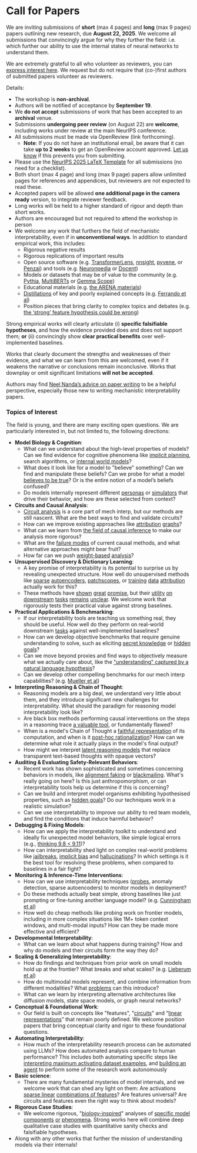# Call for Papers
We are inviting submissions of **short** (max 4 pages) and **long** (max 9 pages) papers outlining new research, due **August 22, 2025**. We welcome all submissions that convincingly argue for why they further the field: i.e. which further our ability to use the internal states of neural networks to understand them. 

We are extremely grateful to all who volunteer as reviewers, you can [express interest here](https://www.google.com/url?q=https://docs.google.com/forms/d/e/1FAIpQLSdiw1SJllzoTz_nqzDTzTOGb9DV3W_truQyh-WvYj_QGIi7Mg/viewform?usp%3Ddialog&sa=D&source=editors&ust=1752633386103356&usg=AOvVaw0u7hy1TddKp1k4oOsdF5RG). We request but do not require that (co-)first authors of submitted papers volunteer as reviewers. 

Details: 
* The workshop is **non-archival**.
* Authors will be notified of acceptance by **September 19**.
* We **do not accept** submissions of work that has been accepted to an **archival** venue.
* Submissions **undergoing peer review** (on August 22) are **welcome**, including works under review at the main NeurIPS conference.
* All submissions must be made via OpenReview (link forthcoming).
  * **Note**: If you do not have an institutional email, be aware that it can take **up to 2 weeks** to get an OpenReview account approved. [Let us know](mailto:neurips2025@mechinterpworkshop.com) if this prevents you from submitting.
* Please use the [NeurIPS 2025 LaTeX Template](https://www.google.com/url?q=https://media.neurips.cc/Conferences/NeurIPS2025/Styles.zip&sa=D&source=editors&ust=1752633386105770&usg=AOvVaw1f3j1CMXTC0jbFLPWperGc) for all submissions (no need for a checklist).
* Both short (max 4 page) and long (max 9 page) papers allow unlimited pages for references and appendices, but reviewers are not expected to read these.
* Accepted papers will be allowed **one additional page in the camera ready** version, to integrate reviewer feedback.
* Long works will be held to a higher standard of rigour and depth than short works.
* Authors are encouraged but not required to attend the workshop in person
* We welcome any work that furthers the field of mechanistic interpretability, even if in **unconventional ways**. In addition to standard empirical work, this includes:
  * Rigorous negative results
  * Rigorous replications of important results
  * Open source software (e.g. [TransformerLens](https://www.google.com/url?q=https://github.com/neelnanda-io/TransformerLens&sa=D&source=editors&ust=1752633386107628&usg=AOvVaw33sv3-3AtyR8a_YAQJN16z), [nnsight](https://www.google.com/url?q=https://github.com/ndif-team/nnsight&sa=D&source=editors&ust=1752633386107786&usg=AOvVaw22PhoQ-LNvBdxHVZTaYbeI), [pyvene](https://www.google.com/url?q=https://github.com/stanfordnlp/pyvene/tree/main/pyvene/models/mlp&sa=D&source=editors&ust=1752633386107917&usg=AOvVaw2UQBgGRQS21hoe3Q7_WQHq), or [Penzai](https://www.google.com/url?q=https://github.com/google-deepmind/penzai&sa=D&source=editors&ust=1752633386108063&usg=AOvVaw0FlCONz3BUJ48mwMosnL0m)) and tools (e.g. [Neuronpedia](https://www.google.com/url?q=http://neuronpedia.org&sa=D&source=editors&ust=1752633386108206&usg=AOvVaw2IwGwKK-hMZOJXMA2EgIBe) or [Docent](https://www.google.com/url?q=https://transluce.org/introducing-docent&sa=D&source=editors&ust=1752633386108354&usg=AOvVaw1OwFH6Xfw4aoYNuhuGr-RG))
  * Models or datasets that may be of value to the community (e.g. [Pythia](https://www.google.com/url?q=https://arxiv.org/abs/2304.01373&sa=D&source=editors&ust=1752633386108663&usg=AOvVaw3NnqDkxDe-zGrwMd9qhTJ5), [MultiBERTs](https://www.google.com/url?q=https://arxiv.org/abs/2106.16163&sa=D&source=editors&ust=1752633386108785&usg=AOvVaw0lHmOhUZqhu14-SyUuNg3t) or [Gemma Scope](https://www.google.com/url?q=https://arxiv.org/abs/2408.05147&sa=D&source=editors&ust=1752633386108900&usg=AOvVaw2ZrWuTQrqB5ZmTvZWpN4Jf))
  * Educational materials (e.g. [the ARENA materials](https://www.google.com/url?q=https://arena3-chapter1-transformer-interp.streamlit.app/&sa=D&source=editors&ust=1752633386109192&usg=AOvVaw0TM3PsCpNd_b5u5urg_S9w))
  * [Distillations](https://www.google.com/url?q=https://distill.pub/2017/research-debt/&sa=D&source=editors&ust=1752633386109382&usg=AOvVaw3s-rrcA_cyQX0uCEpq96rk) of key and poorly explained concepts (e.g. [Ferrando et al](https://www.google.com/url?q=https://arxiv.org/abs/2405.00208&sa=D&source=editors&ust=1752633386109593&usg=AOvVaw3V-8FF6YE2crZ92LvtwuH1))
  * Position pieces that bring clarity to complex topics and debates (e.g. [the ‘strong’ feature hypothesis could be wrong](https://www.google.com/url?q=https://www.alignmentforum.org/posts/tojtPCCRpKLSHBdpn/the-strong-feature-hypothesis-could-be-wrong&sa=D&source=editors&ust=1752633386109985&usg=AOvVaw0AidrWF2kVhIFKWqKlP8gc))

Strong empirical works will clearly articulate (i) **specific falsifiable hypotheses**, and how the evidence provided does and does not support them; **or** (ii) convincingly show **clear practical benefits** over well-implemented baselines. 

Works that clearly document the strengths and weaknesses of their evidence, and what we can learn from this are welcomed, even if it weakens the narrative or conclusions remain inconclusive. Works that downplay or omit significant limitations **will not be accepted**. 

Authors may find [Neel Nanda’s advice on paper writing](https://www.google.com/url?q=https://www.alignmentforum.org/posts/eJGptPbbFPZGLpjsp/highly-opinionated-advice-on-how-to-write-ml-papers&sa=D&source=editors&ust=1752633386111603&usg=AOvVaw0MqdnPrWw_EmwYAhQo-vTf) to be a helpful perspective, especially those new to writing mechanistic interpretability papers. 
### Topics of Interest
The field is young, and there are many exciting open questions. We are particularly interested in, but not limited to, the following directions: 
* **Model Biology & Cognition**:
  * What can we understand about the high-level properties of models? Can we find evidence for cognitive phenomena like [implicit planning](https://www.google.com/url?q=https://transformer-circuits.pub/2025/attribution-graphs/biology.html%23dives-poems&sa=D&source=editors&ust=1752633386112738&usg=AOvVaw1sJFM0Jz2Xp6UTW1QnWmNU), search algorithms, or [internal world models](https://www.google.com/url?q=https://arxiv.org/abs/2210.13382&sa=D&source=editors&ust=1752633386112945&usg=AOvVaw3Et7h21QFVkYq0bIcdHirv)?
  * What does it look like for a model to "believe" something? Can we find and manipulate these beliefs? Can we probe for what a model [believes to be true](https://www.google.com/url?q=https://arxiv.org/abs/2310.06824&sa=D&source=editors&ust=1752633386113357&usg=AOvVaw1KtTEcHiRWxoDhf93WSwRR)? Or is the entire notion of a model’s beliefs confused?
  * Do models internally represent different [personas](https://www.google.com/url?q=https://arxiv.org/abs/2406.12094&sa=D&source=editors&ust=1752633386113683&usg=AOvVaw2vT5t3dZikLmt9LMusYRFr) or [simulators](https://www.google.com/url?q=https://www.nature.com/articles/s41586-023-06647-8&sa=D&source=editors&ust=1752633386113821&usg=AOvVaw08W035L6HYN_U2GaKr3Z7q) that drive their behavior, and how are these selected from context?
* **Circuits and Causal Analysis**:
  * [Circuit analysis](https://www.google.com/url?q=https://distill.pub/2020/circuits/zoom-in/&sa=D&source=editors&ust=1752633386114243&usg=AOvVaw0-z3QXsPQQqMlJ3m0hiD0n) is a core part of mech interp, but our methods are still nascent. What are the best ways to find and validate circuits?
  * How can we improve existing approaches like [attribution](https://www.google.com/url?q=https://arxiv.org/abs/2406.11944&sa=D&source=editors&ust=1752633386114677&usg=AOvVaw06EYIeKJtBSwzDJha9G44l) [graphs](https://www.google.com/url?q=https://transformer-circuits.pub/2025/attribution-graphs/methods.html&sa=D&source=editors&ust=1752633386114818&usg=AOvVaw07YkMUUyhgRYb5G1t-mMR2)?
  * What can we learn from [the field of causal inference](https://www.google.com/url?q=https://arxiv.org/abs/2407.04690&sa=D&source=editors&ust=1752633386115077&usg=AOvVaw3KnFuY_klEhICXjpcN1KbF) to make our analysis more rigorous?
  * What are the [failure modes](https://www.google.com/url?q=https://arxiv.org/abs/2307.15771&sa=D&source=editors&ust=1752633386115351&usg=AOvVaw1WGpQjGll1qtECIEZBTAek) of current causal methods, and what alternative approaches might bear fruit?
  * How far can we push [weight-based](https://www.google.com/url?q=https://arxiv.org/abs/2301.05217&sa=D&source=editors&ust=1752633386115668&usg=AOvVaw2dso7OaLFjvDhnXQ1f_RDM) [analysis](https://www.google.com/url?q=https://arxiv.org/abs/2410.08417&sa=D&source=editors&ust=1752633386115787&usg=AOvVaw2Sfnal-kXAuR6fCF1vG-Tf)?
* **Unsupervised Discovery & Dictionary Learning**:
  * A key promise of interpretability is its potential to surprise us by revealing unexpected structure. How well do unsupervised methods like [sparse](https://www.google.com/url?q=https://arxiv.org/abs/2103.15949&sa=D&source=editors&ust=1752633386116367&usg=AOvVaw1oA4wA7caWDxgqqfW4FZ9D) [autoencoders](https://www.google.com/url?q=https://transformer-circuits.pub/2023/monosemantic-features&sa=D&source=editors&ust=1752633386116511&usg=AOvVaw3KAwXj_V9N1Dgak59daYPh), [patch](https://www.google.com/url?q=https://arxiv.org/abs/2401.06102&sa=D&source=editors&ust=1752633386116619&usg=AOvVaw1avHKd1UJY6xwwq4skwDkG)[scopes](https://www.google.com/url?q=https://arxiv.org/abs/2403.10949v2&sa=D&source=editors&ust=1752633386116698&usg=AOvVaw3M3BWjJOrDf5U16oKgaNFU), or [training](https://www.google.com/url?q=https://proceedings.mlr.press/v70/koh17a?ref%3Dhttps://githubhelp.com&sa=D&source=editors&ust=1752633386116832&usg=AOvVaw2kyFsTQS2tXtFCB1HKbK1g) [data](https://www.google.com/url?q=https://arxiv.org/abs/2308.03296&sa=D&source=editors&ust=1752633386116942&usg=AOvVaw058IVw48Hw-p3phvifVixf) [attribution](https://www.google.com/url?q=https://arxiv.org/abs/2205.11482&sa=D&source=editors&ust=1752633386117067&usg=AOvVaw21VJG85gPd7GlaQDuji6JI) actually work for this?
  * These methods have [shown](https://www.google.com/url?q=https://transformer-circuits.pub/2024/scaling-monosemanticity/index.html&sa=D&source=editors&ust=1752633386117342&usg=AOvVaw0ZJfnee-1u17aRj636j2Av) [great](https://www.google.com/url?q=https://transformer-circuits.pub/2025/attribution-graphs/biology.html&sa=D&source=editors&ust=1752633386117511&usg=AOvVaw0hI_IdvC1hJo49Z_ymf71g) [promise](https://www.google.com/url?q=https://arxiv.org/abs/2503.10965&sa=D&source=editors&ust=1752633386117624&usg=AOvVaw01rpkinrKEYzdm0IoFUQzb), but their [utility](https://www.google.com/url?q=https://arxiv.org/abs/2502.16681&sa=D&source=editors&ust=1752633386117755&usg=AOvVaw3ObEJ5tjTw6e6oY_Ex31m_) [on](https://www.google.com/url?q=https://www.tilderesearch.com/blog/sieve&sa=D&source=editors&ust=1752633386117864&usg=AOvVaw3fW7LrpJbnD2wsYZOmCWih) [downstream](https://www.google.com/url?q=https://arxiv.org/abs/2501.17148&sa=D&source=editors&ust=1752633386117975&usg=AOvVaw2m2oGfRmOK0orhKoViVC5Y) [tasks](https://www.google.com/url?q=https://transformer-circuits.pub/2024/features-as-classifiers/index.html&sa=D&source=editors&ust=1752633386118159&usg=AOvVaw3QV2XYzXY87MjOMLRMMLBv) [remains](https://www.google.com/url?q=https://arxiv.org/abs/2502.04382&sa=D&source=editors&ust=1752633386118273&usg=AOvVaw3JdNr9_FFOYeixKy1CKJ7X) [unclear](https://www.google.com/url?q=https://www.alignmentforum.org/posts/4uXCAJNuPKtKBsi28/negative-results-for-saes-on-downstream-tasks&sa=D&source=editors&ust=1752633386118429&usg=AOvVaw2yR3S2K-ds2iX8Q4Kb6Pbc). We welcome work that rigorously tests their practical value against strong baselines.
* **Practical Applications & Benchmarking**:
  * If our interpretability tools are teaching us something real, they should be useful. How well do they perform on real-world downstream [tasks](https://www.google.com/url?q=https://www.lesswrong.com/posts/wGRnzCFcowRCrpX4Y/downstream-applications-as-validation-of-interpretability&sa=D&source=editors&ust=1752633386119197&usg=AOvVaw0bf1broweKcD7MUzmvk7td) against well-implemented baselines?
  * How can we develop objective benchmarks that require genuine understanding to solve, such as eliciting [secret knowledge](https://www.google.com/url?q=https://arxiv.org/abs/2505.14352&sa=D&source=editors&ust=1752633386119612&usg=AOvVaw0zd0FdEeqHkRpNdVx4tdgW) or [hidden goals](https://www.google.com/url?q=https://arxiv.org/abs/2503.10965&sa=D&source=editors&ust=1752633386119740&usg=AOvVaw1K2QIgs23GR1pTdMuDn9pV)?
  * Can we move beyond proxies and find ways to objectively measure what we actually care about, like the ["understanding" captured by a natural language hypothesis](https://www.google.com/url?q=https://arxiv.org/abs/2502.04382&sa=D&source=editors&ust=1752633386120155&usg=AOvVaw1_cxjA5liy8zthblRnF6Bv)?
  * Can we develop other compelling benchmarks for our mech interp capabilities? (e.g. [Mueller et al](https://www.google.com/url?q=https://arxiv.org/abs/2504.13151&sa=D&source=editors&ust=1752633386120487&usg=AOvVaw2g8rfBwJNHj-z_neg-yccc))
* **Interpreting Reasoning & Chain of Thought**:
  * Reasoning models are a big deal, we understand very little about them, and they introduce significant new challenges for interpretability. What should the paradigm for reasoning model interpretability look like?
  * Are black box methods performing causal interventions on the steps in a reasoning trace [a valuable tool](https://www.google.com/url?q=https://arxiv.org/abs/2506.19143&sa=D&source=editors&ust=1752633386121391&usg=AOvVaw34qJKHSGzQFchiDMODB72s), or fundamentally flawed?
  * When is a model's Chain of Thought a [faithful representation](https://www.google.com/url?q=https://arxiv.org/abs/2305.04388&sa=D&source=editors&ust=1752633386121697&usg=AOvVaw2S8Z00QyyoUKQj878qVrcr) of its computation, and when is it [post-hoc rationalization](https://www.google.com/url?q=https://arxiv.org/abs/2503.08679&sa=D&source=editors&ust=1752633386121886&usg=AOvVaw0mPIgXSaBxn4G3PpNn8ScY)? How can we determine what role it actually plays in the model's final output?
  * How might we interpret [latent reasoning models](https://www.google.com/url?q=https://arxiv.org/abs/2412.06769&sa=D&source=editors&ust=1752633386122248&usg=AOvVaw1iSYGHIW4BKFyaoZ5hVAYy) that replace transparent text-based thoughts with opaque vectors?
* **Auditing & Evaluating Safety-Relevant Behaviors**:
  * Recent work has shown sophisticated and sometimes concerning behaviors in models, like [alignment faking](https://www.google.com/url?q=https://arxiv.org/abs/2412.14093&sa=D&source=editors&ust=1752633386122858&usg=AOvVaw398iTglSNwCIF-wBjsWgbC) or [blackmailing](https://www.google.com/url?q=https://www.anthropic.com/research/agentic-misalignment&sa=D&source=editors&ust=1752633386122999&usg=AOvVaw1XXCVsyMGaxNAoWaw1X-HA). What's really going on here? Is this just anthropomorphism, or can interpretability tools help us determine if this is concerning?
  * Can we build and interpret model organisms exhibiting hypothesised properties, such as [hidden goals](https://www.google.com/url?q=https://arxiv.org/abs/2503.10965&sa=D&source=editors&ust=1752633386123530&usg=AOvVaw2N1ZqHENAr0nKFEIBF4izP)? Do our techniques work in a realistic simulation?
  * Can we use interpretability to improve our ability to red team models, and find the conditions that induce harmful behavior?
* **Debugging & Fixing Models**:
  * How can we apply the interpretability toolkit to understand and ideally fix unexpected model behaviors, like simple logical errors (e.g., [thinking 9.8 < 9.11](https://www.google.com/url?q=https://transluce.org/observability-interface&sa=D&source=editors&ust=1752633386124480&usg=AOvVaw2maJB4Jw9Vr10nALIvy1ex))?
  * How can interpretability shed light on complex real-world problems like [jailbreaks](https://www.google.com/url?q=https://transformer-circuits.pub/2025/attribution-graphs/biology.html%23dives-jailbreak&sa=D&source=editors&ust=1752633386124813&usg=AOvVaw1cDd0YhtpMxsjFVOmox6qo), [implicit bias](https://www.google.com/url?q=https://arxiv.org/abs/2506.10922&sa=D&source=editors&ust=1752633386124946&usg=AOvVaw1lFDqGoMIPWkmEw_SGAyBs) and [hallucinations](https://www.google.com/url?q=https://arxiv.org/abs/2411.14257&sa=D&source=editors&ust=1752633386125074&usg=AOvVaw1IQWEoKWV4D9BHg4L6NWPr)? In which settings is it the best tool for resolving these problems, when compared to baselines in a fair fight?
* **Monitoring & Inference-Time Interventions**:
  * How can we use interpretability techniques ([probes](https://www.google.com/url?q=https://arxiv.org/abs/2102.12452&sa=D&source=editors&ust=1752633386125718&usg=AOvVaw0MPRjoiXCwlnssgcjckKEW), anomaly detection, sparse autoencoders) to monitor models in deployment?
  * Do these methods actually beat simple, strong baselines like just prompting or fine-tuning another language model? (e.g. [Cunningham et al](https://www.google.com/url?q=https://alignment.anthropic.com/2025/cheap-monitors/&sa=D&source=editors&ust=1752633386126248&usg=AOvVaw3LeRmq8lvVUpys36zW4veu))
  * How well do cheap methods like probing work on frontier models, including in more complex situations like 1M+ token context windows, and multi-modal inputs? How can they be made more effective and efficient?
* **Developmental Interpretability**:
  * What can we learn about what happens during training? How and why do models and their circuits form the way they do?
* **Scaling & Generalizing Interpretability**:
  * How do findings and techniques from prior work on small models hold up at the frontier? What breaks and what scales? (e.g. [Lieberum et al](https://www.google.com/url?q=https://arxiv.org/abs/2307.09458&sa=D&source=editors&ust=1752633386127657&usg=AOvVaw0cpH8y81akNYPn5NyTv7m8))
  * How do multimodal models represent, and combine information from different modalities? What [problems](https://www.google.com/url?q=https://openreview.net/pdf?id%3DVUhRdZp8ke&sa=D&source=editors&ust=1752633386128030&usg=AOvVaw3bjthcqYmMSP57bGAByK-W) can this introduce?
  * What can we learn by interpreting alternative architectures like diffusion models, state space models, or graph neural networks?
* **Conceptual & Foundational Work**:
  * Our field is built on concepts like "features", "[circuits](https://www.google.com/url?q=https://distill.pub/2020/circuits/zoom-in/&sa=D&source=editors&ust=1752633386128737&usg=AOvVaw0SDLuEtluPoaWP_2UDTwL_)" and “[linear representations](https://www.google.com/url?q=https://transformer-circuits.pub/2024/july-update/index.html%23linear-representations&sa=D&source=editors&ust=1752633386128924&usg=AOvVaw1Fh8Mm9iMRfJ43iUQztEzs)” that remain poorly defined. We welcome position papers that bring conceptual clarity and rigor to these foundational questions.
* **Automating Interpretability**:
  * How much of the interpretability research process can be automated using LLMs? How does automated analysis compare to human performance? This includes both automating specific steps like [interpreting maximum activating dataset examples](https://www.google.com/url?q=https://openaipublic.blob.core.windows.net/neuron-explainer/paper/index.html&sa=D&source=editors&ust=1752633386129824&usg=AOvVaw1ybp4OWscmqSvPeS0nXNVo), and [building an agent](https://www.google.com/url?q=https://arxiv.org/abs/2404.14394&sa=D&source=editors&ust=1752633386129968&usg=AOvVaw0sOeQQWumzSTXdh4eoge0M) to perform some of the research work autonomously
* **Basic science**:
  * There are many fundamental mysteries of model internals, and we welcome work that can shed any light on them: Are activations [sparse linear](https://www.google.com/url?q=https://arxiv.org/abs/1601.03764&sa=D&source=editors&ust=1752633386130585&usg=AOvVaw3q4AlqRw0_dDyNvIj-vsDu) [combinations of features](https://www.google.com/url?q=https://transformer-circuits.pub/2022/toy_model/index.html&sa=D&source=editors&ust=1752633386130746&usg=AOvVaw2opJKqHTdL9UZbmYgZdSpZ)? Are features universal? Are circuits and features even the right way to think about models?
* **Rigorous Case Studies**:
  * We welcome rigorous, "[biology-inspired](https://www.google.com/url?q=https://distill.pub/2020/circuits/curve-circuits/&sa=D&source=editors&ust=1752633386131306&usg=AOvVaw2meGFsS5x-Q_TD4CMO4sTC)" analyses of [specific model](https://www.google.com/url?q=https://arxiv.org/abs/2310.04625&sa=D&source=editors&ust=1752633386131451&usg=AOvVaw2vPy2Zb9oTKE-UBYQJtqJV) [components](https://www.google.com/url?q=https://transformer-circuits.pub/2024/scaling-monosemanticity/index.html&sa=D&source=editors&ust=1752633386131657&usg=AOvVaw36tWymJtKfgE_JZMTZ8Q0i) [or](https://www.google.com/url?q=https://arxiv.org/abs/2305.01610&sa=D&source=editors&ust=1752633386131769&usg=AOvVaw05vrl3jnH8ZKYoGlVJ3HiY) [phenomena](https://www.google.com/url?q=https://arxiv.org/abs/2306.09346&sa=D&source=editors&ust=1752633386131905&usg=AOvVaw3d5vygFshn-v28qqXqyeS4). Strong works here will combine deep qualitative case studies with quantitative sanity checks and falsifiable hypotheses.
* Along with any other works that further the mission of understanding models via their internals!